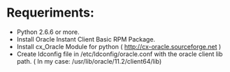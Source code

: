 Requeriments:
=============

* Python 2.6.6 or more.
* Install Oracle Instant Client Basic RPM Package.
* Install cx_Oracle Module for python  ( http://cx-oracle.sourceforge.net )
* Create ldconfig file in /etc/ldconfig/oracle.conf with the oracle client lib path. 
	( In my case: /usr/lib/oracle/11.2/client64/lib)


